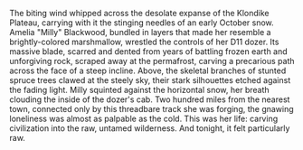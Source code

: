 The biting wind whipped across the desolate expanse of the Klondike Plateau, carrying with it the stinging needles of an early October snow.  Amelia "Milly" Blackwood, bundled in layers that made her resemble a brightly-colored marshmallow, wrestled the controls of her D11 dozer.  Its massive blade, scarred and dented from years of battling frozen earth and unforgiving rock, scraped away at the permafrost, carving a precarious path across the face of a steep incline.  Above, the skeletal branches of stunted spruce trees clawed at the steely sky, their stark silhouettes etched against the fading light.  Milly squinted against the horizontal snow, her breath clouding the inside of the dozer's cab.  Two hundred miles from the nearest town, connected only by this threadbare track she was forging, the gnawing loneliness was almost as palpable as the cold. This was her life: carving civilization into the raw, untamed wilderness.  And tonight, it felt particularly raw.
